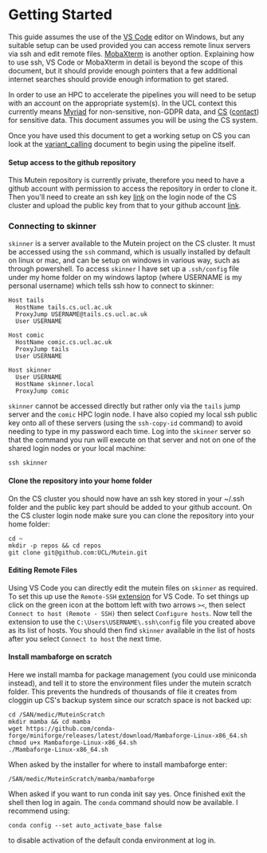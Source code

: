 # Getting Started
This guide assumes the use of the [VS Code](https://code.visualstudio.com/) editor on Windows, but any suitable setup can be used provided you can access remote linux servers via ssh and edit remote files. [MobaXterm](https://mobaxterm.mobatek.net/) is another option. Explaining how to use ssh, VS Code or MobaXterm in detail is beyond the scope of this document, but it should provide enough pointers that a few additional internet searches should provide enough information to get stared.

In order to use an HPC to accelerate the pipelines you will need to be setup with an account on the appropriate system(s). In the UCL context this currently means [Myriad](https://www.rc.ucl.ac.uk/docs/Clusters/Myriad/) for non-sensitive, non-GDPR data, and [CS](https://hpc.cs.ucl.ac.uk/) ([contact](https://hpc.cs.ucl.ac.uk/contact-us/)) for sensitive data. This document assumes you will be using the CS system.

Once you have used this document to get a working setup on CS you can look at the [variant_calling](docs/variant_calling.md) document to begin using the pipeline itself.

#### Setup access to the github repository
This Mutein repository is currently private, therefore you need to have a github account with permission to access the repository in order to clone it. Then you'll need to create an ssh key [link](https://docs.github.com/en/authentication/connecting-to-github-with-ssh/generating-a-new-ssh-key-and-adding-it-to-the-ssh-agent) on the login node of the CS cluster and upload the public key from that to your github account [link](https://docs.github.com/en/authentication/connecting-to-github-with-ssh/adding-a-new-ssh-key-to-your-github-account).


### Connecting to skinner

`skinner` is a server available to the Mutein project on the CS cluster. It must be accessed using the `ssh` command, which is usually installed by default on linux or mac, and can be setup on windows in various way, such as through powershell. To access `skinner` I have set up a `.ssh/config` file under my home folder on my windows laptop (where USERNAME is my personal username) which tells ssh how to connect to skinner:

```
Host tails
  HostName tails.cs.ucl.ac.uk
  ProxyJump USERNAME@tails.cs.ucl.ac.uk
  User USERNAME

Host comic
  HostName comic.cs.ucl.ac.uk
  ProxyJump tails
  User USERNAME

Host skinner
  User USERNAME
  HostName skinner.local
  ProxyJump comic
```

`skinner` cannot be accessed directly but rather only via the `tails` jump server and the `comic` HPC login node. I have also copied my local ssh public key onto all of these servers (using the `ssh-copy-id` command) to avoid needing to type in my password each time. Log into the `skinner` server so that the command you run will execute on that server and not on one of the shared login nodes or your local machine:

```
ssh skinner
```

#### Clone the repository into your home folder
On the CS cluster you should now have an ssh key stored in your ~/.ssh folder and the public key part should be added to your github account. On the CS cluster login node make sure you can clone the repository into your home folder:
```
cd ~
mkdir -p repos && cd repos
git clone git@github.com:UCL/Mutein.git
```

#### Editing Remote Files
Using VS Code you can directly edit the mutein files on `skinner` as required. To set this up use the `Remote-SSH` [extension](https://code.visualstudio.com/docs/remote/ssh) for VS Code. To set things up click on the green icon at the bottom left with two arrows `><`, then select `Connect to host (Remote - SSH)` then select `Configure hosts`. Now tell the extension to use the `C:\Users\USERNAME\.ssh\config` file you created above as its list of hosts. You should then find `skinner` available in the list of hosts after you select `Connect to host` the next time.

#### Install mambaforge on scratch
Here we install mamba for package management (you could use miniconda instead), and tell it to store the environment files under the mutein scratch folder. This prevents the hundreds of thousands of file it creates from cloggin up CS's backup system since our scratch space is not backed up:

```
cd /SAN/medic/MuteinScratch
mkdir mamba && cd mamba
wget https://github.com/conda-forge/miniforge/releases/latest/download/Mambaforge-Linux-x86_64.sh
chmod u+x Mambaforge-Linux-x86_64.sh
./Mambaforge-Linux-x86_64.sh
```

When asked by the installer for where to install mambaforge enter:

```
/SAN/medic/MuteinScratch/mamba/mambaforge
```

When asked if you want to run conda init say yes. Once finished exit the shell then log in again. The `conda` command should now be available. I recommend using:

```
conda config --set auto_activate_base false
```

to disable activation of the default conda environment at log in.
